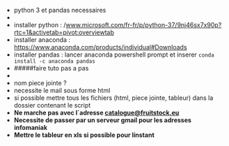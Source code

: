 * python 3 et pandas necessaires
*
* installer python : /www.microsoft.com/fr-fr/p/python-37/9nj46sx7x90p?rtc=1&activetab=pivot:overviewtab
* installer anaconda : https://www.anaconda.com/products/individual#Downloads
* installer pandas : lancer anaconda powershell prompt et inserer ` conda install -c anaconda pandas `
* #####faire tuto pas a pas
*
* nom piece jointe ?
* necessite le mail sous forme html
* si possible mettre tous les fichiers (html, piece jointe, tableur) dans la dossier contenant le script
* **Ne marche pas avec l´adresse catalogue@fruitstock.eu**
* **Necessite de passer par un serveur gmail pour les adresses infomaniak**
* **Mettre le tableur en xls si possible pour línstant**
